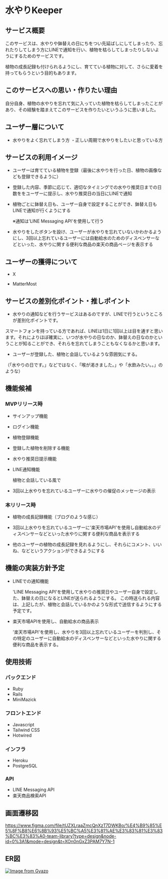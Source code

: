 # 水やりKeeper

## サービス概要

このサービスは、水やりや鉢替えの日にちをつい先延ばしにしてしまったり、忘れたりしてしまう方にLINEで通知を行い、植物を枯らしてしまったりしないようにするためのサービスです。

植物の成長記録も付けられるようにし、育てている植物に対して、さらに愛着を持ってもらうという目的もあります。

## このサービスへの思い・作りたい理由

自分自身、植物の水やりを忘れて気に入っていた植物を枯らしてしまったことがあり、その経験を踏まえてこのサービスを作りたいというふうに思いました。

## ユーザー層について

* 水やりをよく忘れてしまう方 ・正しい周期で水やりをしたいと思っている方

## サービスの利用イメージ

* ユーザーは育てている植物を登録（最後に水やりを行った日、植物の画像なども登録できるように）

* 登録した内容、季節に応じて、適切なタイミングでの水やり推奨日までの日数ををユーザーに提示し、水やり推奨日の当日にLINEで通知

* 植物ごとに鉢替え日も、ユーザー自身で設定することができ、鉢替え日もLINEで通知が行くようにする

  ※通知は'LINE Messaging API'を使用して行う

* 水やりをしたボタンを設け、ユーザーが水やりを忘れていないかわかるようにし、3回以上忘れているユーザーには自動給水のためのディスペンサーなどといった、水やりに関する便利な商品の楽天の商品ページを表示する

## ユーザーの獲得について

* X

* MatterMost

## サービスの差別化ポイント・推しポイント

* 水やりの通知などを行うサービスはあるのですが、LINEで行うというところが差別化ポイントです。

スマートフォンを持っている方であれば、LINEは1日に1回以上は目を通すと思います。それによりほぼ確実に、いつが水やりの日なのか、鉢替えの日なのかということが知ることができ、それらを忘れてしまうこともなくなるかと思います。

* ユーザーが登録した、植物と会話しているような雰囲気にする。

 （「水やりの日です。」などではなく、「喉が渇きました。」や「水飲みたい。。」のような）

## 機能候補

### MVPリリース時

* サインアップ機能

* ログイン機能

* 植物登録機能

* 登録した植物を削除する機能

* 水やり推奨日提示機能

* LINE通知機能

  植物と会話している風で

* 3回以上水やりを忘れているユーザーに水やりの催促のメッセージの表示

### 本リリース時

* 植物の成長記録機能（ブログのような感じ）

* 3回以上水やりを忘れているユーザーに'楽天市場API'を使用し自動給水のディスペンサーなどといった水やりに関する便利な商品を表示する

* 他のユーザーの植物の成長記録を見れるようにし、それらにコメント、いいね、などというアクションができるようにする

## 機能の実装方針予定

* LINEでの通知機能

  'LINE Messaging API'を使用して水やりの推奨日やユーザー自身で設定した、鉢替えの日になるとLINEが送られるようにする。 この時送られる内容は、上記したが、植物と会話しているかのような形式で送信するようにする予定です。

* 楽天市場APIを使用し、自動給水の商品表示

  '楽天市場API'を使用し、水やりを3回以上忘れているユーザーを判別し、その特定のユーザーに自動給水のディスペンサーなどといった水やりに関する便利な商品を表示する。

## 使用技術

### バックエンド
  - Ruby
  - Rails
  - MiniMazick
### フロントエンド
  - Javascript
  - Tailwind CSS
  - Hotwired
### インフラ
  - Heroku
  - PostgreSQL
### API
  - LINE Messaging API
  - 楽天商品検索API

## 画面遷移図

https://www.figma.com/file/tUZXLraaZmcQnXzT7DWKBo/%E4%B9%85%E5%8F%B8%E6%8B%93%E5%BC%A5%E3%81%AE%E3%83%81%E3%83%BC%E3%83%A0-team-library?type=design&node-id=0%3A1&mode=design&t=XOn0nGxZ3PAM7Y7N-1

## ER図

[![Image from Gyazo](https://i.gyazo.com/718cde9a84a743dc41653f7ef02df629.png)](https://gyazo.com/718cde9a84a743dc41653f7ef02df629)